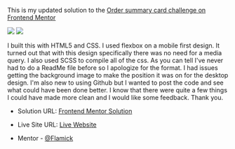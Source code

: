 This is my updated solution to the [Order summary card challenge on Frontend Mentor](https://www.frontendmentor.io/challenges/order-summary-component-QlPmajDUj)

![](dist/images/screenshot.jpg)
![](dist/images/screenshot_mobile.jpg)

I built this with HTML5 and CSS. I used flexbox on a mobile first design. It turned out that with this design specifically there was no need for a media query. I also used SCSS to compile all of the css. As you can tell I've never had to do a ReadMe file before so I apologize for the format. I had issues getting the background image to make the position it was on for the desktop design. I'm also new to using Github but I wanted to post the code and see what could have been done better. I know that there were quite a few things I could have made more clean and I would like some feedback. Thank you.

- Solution URL: [Frontend Mentor Solution](https://www.frontendmentor.io/solutions/html5-and-css-with-sass-to-compile-the-css-ad28qcUA3)
- Live Site URL: [Live Website](https://musing-hodgkin-1d526c.netlify.app/)

-  Mentor - [@Flamick](https://www.frontendmentor.io/profile/flamick)